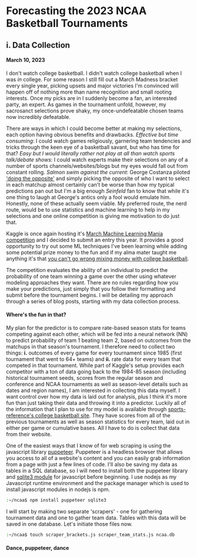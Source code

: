# Forecasting the 2023 NCAA Basketball Tournaments
## i. Data Collection
#### March 10, 2023

I don't watch college basketball. I didn't watch college basketball when I was *in* college. For some reason I still fill out a March Madness bracket every single year, picking upsets and major victories I'm convinced will happen off of nothing more than name recognition and small rooting interests. Once my picks are in I suddenly become a fan, an interested party, an expert. As games in the tournament unfold, however, my sacrosanct selections prove shaky, my once-undefeatable chosen teams now incredibly defeatable.

There are ways in which I could become better at making my selections, each option having obvious benefits and drawbacks. *Effective but time consuming*: I could watch games religiously, garnering team tendencies and tricks through the keen eye of a basketball savant, but who has time for that? *Easy but I would literally rather not play at all than watch sports talk/debate shows*: I could watch experts make their selections on any of a number of sports channels/websites/blogs but my eyes would fall out from constant rolling. *Salmon swim against the current*: George Costanza piloted ['doing the opposite'](https://www.youtube.com/watch?v=CizwH_T7pjg) and simply picking the opposite of who I want to select in each matchup almost certainly can't be worse than how my typical predictions pan out but I'm a big enough *Seinfeld* fan to know that while it's one thing to laugh at George's antics only a fool would emulate him. Honestly, none of these actually seem viable. My preferred route, the nerd route, would be to use statistics and machine learning to help in my selections and one online competition is giving me motivation to do just that.

Kaggle is once again hosting it's [March Machine Learning Mania competition](https://www.kaggle.com/competitions/march-machine-learning-mania-2023/overview/description) and I decided to submit an entry this year. It provides a good opportunity to try out some ML techniques I've been learning while adding some potential prize money to the fun and if my alma mater taught me anything it's that [you can't go wrong mixing money with college basketball](https://en.wikipedia.org/wiki/1978%E2%80%9379_Boston_College_basketball_point-shaving_scandal). 

The competition evaluates the ability of an individual to predict the probability of one team winning a game over the other using whatever modeling approaches they want. There are no rules regarding how you make your predictions, just simply that you follow their formatting and submit before the tournament begins. I will be detailing my approach through a series of blog posts, starting with my data collection process.

#### Where's the fun in that?

My plan for the predictor is to compare rate-based season stats for teams competing against each other, which will be fed into a neural network (NN) to predict probability of team 1 beating team 2, based on outcomes from the matchups in that season's tournament. I therefore need to collect two things: **i.** outcomes of every game for every tournament since 1985 (first tournament that went to 64+ teams) and **ii.** rate data for every team that competed in that tournament. While part of Kaggle's setup provides each competitor with a ton of data going back to the 1984-85 season (including historical tournament seeds, scores from the regular season and conference and NCAA tournaments as well as season-level details such as dates and region names), I am interested in collecting this data myself. I want control over how my data is laid out for analysis, plus I think it's more fun than just taking their data and throwing it into a predictor. Luckily all of the information that I plan to use for my model is available through [sports-reference's college basketball site](https://www.sports-reference.com/cbb/). They have scores from all of the previous tournaments as well as season statistics for every team, laid out in either per game or cumulative bases. All I have to do is collect that data from their website.

One of the easiest ways that I know of for web scraping is using the javascript library [puppeteer](https://pptr.dev/). Puppeteer is a headless browser that allows you access to all of a website's content and you can easily grab information from a page with just a few lines of code. I'll also be saving my data as tables in a SQL database, so I will need to install both the puppeteer library and [sqlite3 module](https://www.npmjs.com/package/sqlite3) for javascript before beginning. I use nodejs as my Javascript runtime environment and the package manager which is used to install javascript modules in nodejs is npm.

```bash
:~/ncaa$ npm install puppeteer sqlite3
```

I will start by making two separate 'scrapers' - one for gathering tournament data and one to gather team data. Tables with this data will be saved in one database. Let's initiate those files now.

```bash
:~/ncaa$ touch scraper_brackets.js scraper_team_stats.js ncaa.db
```



#### Dance, puppeteer, dance